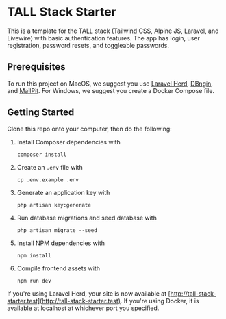 # TALL Stack Starter

This is a template for the TALL stack (Tailwind CSS, Alpine JS, Laravel, and Livewire) with basic authentication features. The app has login, user registration, password resets, and toggleable passwords.

## Prerequisites

To run this project on MacOS, we suggest you use [Laravel Herd](https://herd.laravel.com/), [DBngin](https://dbngin.com/), and [MailPit](https://github.com/axllent/mailpit). For Windows, we suggest you create a Docker Compose file.

## Getting Started

Clone this repo onto your computer, then do the following:

1. Install Composer dependencies with
    ```
    composer install
    ```
1. Create an `.env` file with
    ```
    cp .env.example .env
    ```
1. Generate an application key with
    ```
    php artisan key:generate
    ```
1. Run database migrations and seed database with
    ```
    php artisan migrate --seed
    ```
1. Install NPM dependencies with
    ```
    npm install
    ```
1. Compile frontend assets with
    ```
    npm run dev
    ```

If you're using Laravel Herd, your site is now available at [http://tall-stack-starter.test](http://tall-stack-starter.test). If you're using Docker, it is available at localhost at whichever port you specified.
